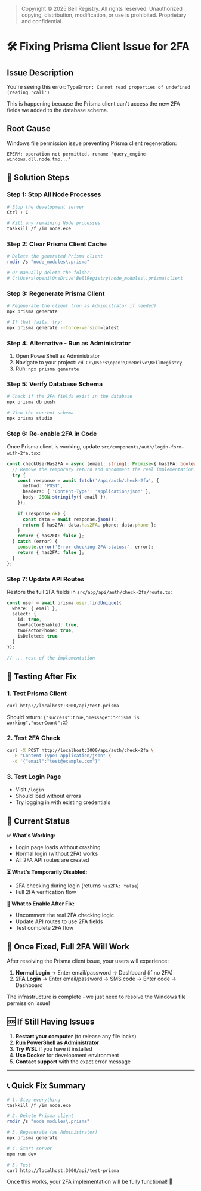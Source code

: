 > Copyright © 2025 Bell Registry. All rights reserved.
> Unauthorized copying, distribution, modification, or use is prohibited.
> Proprietary and confidential.
>

# 🛠 Fixing Prisma Client Issue for 2FA

## Issue Description
You're seeing this error: `TypeError: Cannot read properties of undefined (reading 'call')`

This is happening because the Prisma client can't access the new 2FA fields we added to the database schema.

## Root Cause
Windows file permission issue preventing Prisma client regeneration:
```
EPERM: operation not permitted, rename 'query_engine-windows.dll.node.tmp...'
```

## 🔧 Solution Steps

### Step 1: Stop All Node Processes
```bash
# Stop the development server
Ctrl + C

# Kill any remaining Node processes
taskkill /f /im node.exe
```

### Step 2: Clear Prisma Client Cache
```bash
# Delete the generated Prisma client
rmdir /s "node_modules\.prisma"

# Or manually delete the folder:
# C:\Users\openi\OneDrive\BellRegistry\node_modules\.prisma\client
```

### Step 3: Regenerate Prisma Client
```bash
# Regenerate the client (run as Administrator if needed)
npx prisma generate

# If that fails, try:
npx prisma generate --force-version=latest
```

### Step 4: Alternative - Run as Administrator
1. Open PowerShell as Administrator
2. Navigate to your project: `cd C:\Users\openi\OneDrive\BellRegistry`
3. Run: `npx prisma generate`

### Step 5: Verify Database Schema
```bash
# Check if the 2FA fields exist in the database
npx prisma db push

# View the current schema
npx prisma studio
```

### Step 6: Re-enable 2FA in Code
Once Prisma client is working, update `src/components/auth/login-form-with-2fa.tsx`:

```typescript
const checkUserHas2FA = async (email: string): Promise<{ has2FA: boolean; phone?: string }> => {
  // Remove the temporary return and uncomment the real implementation
  try {
    const response = await fetch('/api/auth/check-2fa', {
      method: 'POST',
      headers: { 'Content-Type': 'application/json' },
      body: JSON.stringify({ email }),
    });
    
    if (response.ok) {
      const data = await response.json();
      return { has2FA: data.has2FA, phone: data.phone };
    }
    return { has2FA: false };
  } catch (error) {
    console.error('Error checking 2FA status:', error);
    return { has2FA: false };
  }
};
```

### Step 7: Update API Routes
Restore the full 2FA fields in `src/app/api/auth/check-2fa/route.ts`:

```typescript
const user = await prisma.user.findUnique({
  where: { email },
  select: {
    id: true,
    twoFactorEnabled: true,
    twoFactorPhone: true,
    isDeleted: true
  }
});

// ... rest of the implementation
```

## 🧪 Testing After Fix

### 1. Test Prisma Client
```bash
curl http://localhost:3000/api/test-prisma
```
Should return: `{"success":true,"message":"Prisma is working","userCount":X}`

### 2. Test 2FA Check
```bash
curl -X POST http://localhost:3000/api/auth/check-2fa \
  -H "Content-Type: application/json" \
  -d '{"email":"test@example.com"}'
```

### 3. Test Login Page
- Visit `/login`
- Should load without errors
- Try logging in with existing credentials

## 🎯 Current Status

**✅ What's Working:**
- Login page loads without crashing
- Normal login (without 2FA) works
- All 2FA API routes are created

**⏳ What's Temporarily Disabled:**
- 2FA checking during login (returns `has2FA: false`)
- Full 2FA verification flow

**🎯 What to Enable After Fix:**
- Uncomment the real 2FA checking logic
- Update API routes to use 2FA fields
- Test complete 2FA flow

## 🚀 Once Fixed, Full 2FA Will Work

After resolving the Prisma client issue, your users will experience:

1. **Normal Login** → Enter email/password → Dashboard (if no 2FA)
2. **2FA Login** → Enter email/password → SMS code → Enter code → Dashboard

The infrastructure is complete - we just need to resolve the Windows file permission issue!

## 🆘 If Still Having Issues

1. **Restart your computer** (to release any file locks)
2. **Run PowerShell as Administrator**
3. **Try WSL** if you have it installed
4. **Use Docker** for development environment
5. **Contact support** with the exact error message

---

## 📞 Quick Fix Summary

```bash
# 1. Stop everything
taskkill /f /im node.exe

# 2. Delete Prisma client
rmdir /s "node_modules\.prisma"

# 3. Regenerate (as Administrator)
npx prisma generate

# 4. Start server
npm run dev

# 5. Test
curl http://localhost:3000/api/test-prisma
```

Once this works, your 2FA implementation will be fully functional! 🎉 